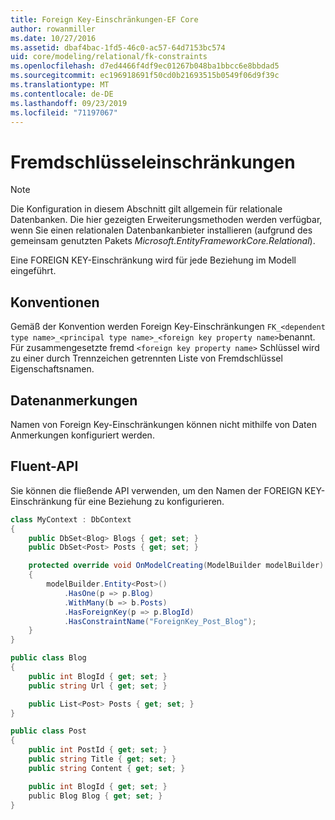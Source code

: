 ```yaml
---
title: Foreign Key-Einschränkungen-EF Core
author: rowanmiller
ms.date: 10/27/2016
ms.assetid: dbaf4bac-1fd5-46c0-ac57-64d7153bc574
uid: core/modeling/relational/fk-constraints
ms.openlocfilehash: d7ed4466f4df9ec01267b048ba1bbcc6e8bbdad5
ms.sourcegitcommit: ec196918691f50cd0b21693515b0549f06d9f39c
ms.translationtype: MT
ms.contentlocale: de-DE
ms.lasthandoff: 09/23/2019
ms.locfileid: "71197067"
---
```

# <a name="foreign-key-constraints"></a>Fremdschlüsseleinschränkungen

> [!NOTE]  
> Die Konfiguration in diesem Abschnitt gilt allgemein für relationale Datenbanken. Die hier gezeigten Erweiterungsmethoden werden verfügbar, wenn Sie einen relationalen Datenbankanbieter installieren (aufgrund des gemeinsam genutzten Pakets *Microsoft.EntityFrameworkCore.Relational*).

Eine FOREIGN KEY-Einschränkung wird für jede Beziehung im Modell eingeführt.

## <a name="conventions"></a>Konventionen

Gemäß der Konvention werden Foreign Key-Einschränkungen `FK_<dependent type name>_<principal type name>_<foreign key property name>`benannt. Für zusammengesetzte fremd `<foreign key property name>` Schlüssel wird zu einer durch Trennzeichen getrennten Liste von Fremdschlüssel Eigenschaftsnamen.

## <a name="data-annotations"></a>Datenanmerkungen

Namen von Foreign Key-Einschränkungen können nicht mithilfe von Daten Anmerkungen konfiguriert werden.

## <a name="fluent-api"></a>Fluent-API

Sie können die fließende API verwenden, um den Namen der FOREIGN KEY-Einschränkung für eine Beziehung zu konfigurieren.

<!-- [!code-csharp[Main](samples/core/relational/Modeling/FluentAPI/Relational/RelationshipConstraintName.cs?highlight=12)] -->
``` csharp
class MyContext : DbContext
{
    public DbSet<Blog> Blogs { get; set; }
    public DbSet<Post> Posts { get; set; }

    protected override void OnModelCreating(ModelBuilder modelBuilder)
    {
        modelBuilder.Entity<Post>()
            .HasOne(p => p.Blog)
            .WithMany(b => b.Posts)
            .HasForeignKey(p => p.BlogId)
            .HasConstraintName("ForeignKey_Post_Blog");
    }
}

public class Blog
{
    public int BlogId { get; set; }
    public string Url { get; set; }

    public List<Post> Posts { get; set; }
}

public class Post
{
    public int PostId { get; set; }
    public string Title { get; set; }
    public string Content { get; set; }

    public int BlogId { get; set; }
    public Blog Blog { get; set; }
}
```
